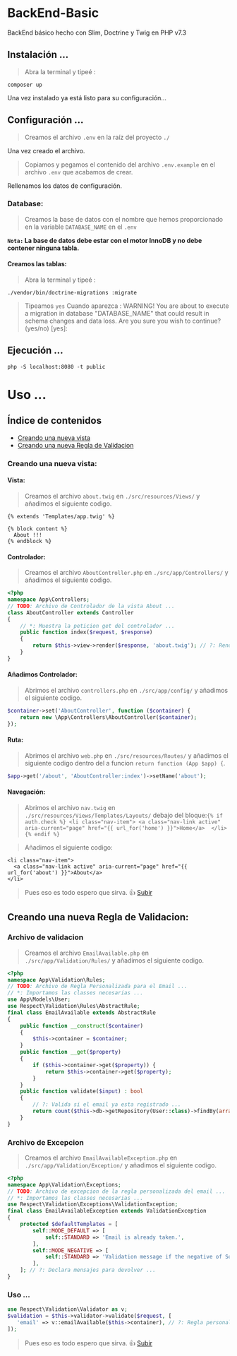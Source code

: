 # BackEnd-Basic
BackEnd básico hecho con Slim, Doctrine y Twig en PHP v7.3

## Instalación ...
>Abra la terminal y tipeé :
```console
composer up 
```
Una vez instalado ya está listo para su configuración...

## Configuración ...

>Creamos el archivo <code>.env</code> en la raíz del proyecto <code>./</code>

Una vez creado el archivo.
>Copiamos y pegamos el contenido del archivo <code>.env.example</code> 
>en el archivo <code>.env</code> que acabamos de crear. 

Rellenamos los datos de configuración.

### Database:
>Creamos la base de datos con el nombre que hemos proporcionado en la variable <code>DATABASE_NAME</code> en el <code>.env</code>

**`Nota:` 
La base de datos debe estar con el motor InnoDB y no debe contener ninguna tabla.**
#### Creamos las tablas: 
>Abra la terminal y tipeé :
```console
./vendor/bin/doctrine-migrations :migrate
```
>Tipeamos `yes` Cuando aparezca : WARNING! You are about to execute a migration in database "DATABASE_NAME" that could result in schema changes and data loss. Are you sure you wish to continue? (yes/no) [yes]:

## Ejecución ...
```code
php -S localhost:8080 -t public
```
# Uso ...
<a name="top"></a>

## Índice de contenidos

- [Creando una nueva vista](#item1)
- [Creando una nueva Regla de Validacion](#item2)

<a name="item1"></a>
### Creando una nueva vista:
#### Vista:
>Creamos el archivo <code>about.twig</code> en <code>./src/resources/Views/</code> y añadimos el siguiente codigo.
```twig
{% extends 'Templates/app.twig' %}

{% block content %}
  About !!!
{% endblock %}
```
#### Controlador:
>Creamos el archivo <code>AboutController.php</code> en <code>./src/app/Controllers/</code> y añadimos el siguiente codigo.
```php
<?php
namespace App\Controllers;
// TODO: Archivo de Controlador de la vista About ...
class AboutController extends Controller
{
    // *: Muestra la peticion get del controlador ...
    public function index($request, $response)
    {
        return $this->view->render($response, 'about.twig'); // ?: Renderizamos la plantilla desde el contenedor view ...
    }
}
```
#### Añadimos Controlador:
>Abrimos el archivo <code>controllers.php</code> en <code>./src/app/config/</code> y añadimos el siguiente codigo.
```php
$container->set('AboutController', function ($container) {
    return new \App\Controllers\AboutController($container);
});
```
#### Ruta:
>Abrimos el archivo <code>web.php</code> en <code>./src/resources/Routes/</code> y añadimos el siguiente codigo dentro del a funcion `return function (App $app) {`.
```php
$app->get('/about', 'AboutController:index')->setName('about');
```
#### Navegación:
>Abrimos el archivo <code>nav.twig</code> en <code>./src/resources/Views/Templates/Layouts/</code> debajo del bloque:`{% if auth.check %} <li class="nav-item"> <a class="nav-link active" aria-current="page" href="{{ url_for('home') }}">Home</a>  </li> {% endif %}`

>Añadimos el siguiente codigo:


```twig
<li class="nav-item">
  <a class="nav-link active" aria-current="page" href="{{ url_for('about') }}">About</a>
</li>
```
>Pues eso es todo espero que sirva. 👍
[Subir](#top)

<a name="item2"></a>
## Creando una nueva Regla de Validacion:
### Archivo de validacion
>Creamos el archivo `EmailAvailable.php` en `./src/app/Validation/Rules/` y añadimos el siguiente codigo.
```php
<?php
namespace App\Validation\Rules;
// TODO: Archivo de Regla Personalizada para el Email ...
// *: Importamos las classes necesarias ...
use App\Models\User;
use Respect\Validation\Rules\AbstractRule;
final class EmailAvailable extends AbstractRule
{   
    public function __construct($container)
    {
        $this->container = $container;
    }    
    public function __get($property)
    {        
        if ($this->container->get($property)) {
            return $this->container->get($property);
        }
    }    
    public function validate($input) : bool
    {
        // ?: Valida si el email ya esta registrado ...
        return count($this->db->getRepository(User::class)->findBy(array('email' => $input))) === 0;
    }
}

```
### Archivo de Excepcion
>Creamos el archivo `EmailAvailableException.php` en `./src/app/Validation/Exception/` y añadimos el siguiente codigo.
```php
<?php
namespace App\Validation\Exceptions;
// TODO: Archivo de excepcion de la regla personalizada del email ...
// *: Importamos las classes necesarias ...
use Respect\Validation\Exceptions\ValidationException;
final class EmailAvailableException extends ValidationException
{
    protected $defaultTemplates = [
        self::MODE_DEFAULT => [
            self::STANDARD => 'Email is already taken.',
        ],
        self::MODE_NEGATIVE => [
            self::STANDARD => 'Validation message if the negative of Something is called and fails validation.',
        ],
    ]; // ?: Declara mensajes para devolver ...
}
```
### Uso ...
```php
use Respect\Validation\Validator as v;
$validation = $this->validator->validate($request, [
   'email' => v::emailAvailable($this->container), // ?: Regla personalizada ...
]);
```
>Pues eso es todo espero que sirva. 👍
[Subir](#top)
